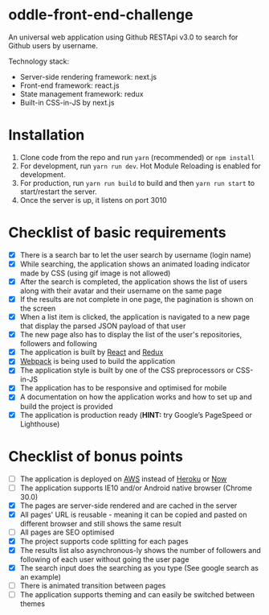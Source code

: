# oddle-front-end-challenge

An universal web application using Github RESTApi v3.0 to search for Github users by username. 

Technology stack:
- Server-side rendering framework: next.js
- Front-end framework: react.js
- State management framework: redux
- Built-in CSS-in-JS by next.js

# Installation

1. Clone code from the repo and run `yarn` (recommended) or `npm install`
2. For development, run `yarn run dev`. Hot Module Reloading is enabled for development.
3. For production, run `yarn run build` to build and then `yarn run start` to start/restart the server. 
4. Once the server is up, it listens on port 3010

# Checklist of basic requirements
- [x] There is a search bar to let the user search by username (login name)
- [x] While searching, the application shows an animated loading indicator made by CSS (using gif image is not allowed)
- [x] After the search is completed, the application shows the list of users along with their avatar and their username on the same page
- [x] If the results are not complete in one page, the pagination is shown on the screen
- [x] When a list item is clicked, the application is navigated to a new page that display the parsed JSON payload of that user
- [x] The new page also has to display the list of the user's repositories, followers and following
- [x] The application is built by [React](https://github.com/facebook/react) and [Redux](https://github.com/reactjs/redux)
- [x] [Webpack](https://github.com/webpack/webpack) is being used to build the application
- [x] The application style is built by one of the CSS preprocessors or CSS-in-JS
- [x] The application has to be responsive and optimised for mobile
- [x] A documentation on how the application works and how to set up and build the project is provided
- [x] The application is production ready (__HINT:__ try Google’s PageSpeed or Lighthouse)

# Checklist of bonus points
- [ ] The application is deployed on [AWS](https://aws.amazon.com) instead of [Heroku](http://heroku.com) or [Now](https://zeit.co/now)
- [ ] The application supports IE10 and/or Android native browser (Chrome 30.0)
- [x] The pages are server-side rendered and are cached in the server
- [x] All pages' URL is reusable - meaning it can be copied and pasted on different browser and still shows the same result
- [ ] All pages are SEO optimised
- [x] The project supports code splitting for each pages
- [x] The results list also asynchronous-ly shows the number of followers and following of each user without going the user page
- [x] The search input does the searching as you type (See google search as an example)
- [ ] There is animated transition between pages
- [ ] The application supports theming and can easily be switched between themes
